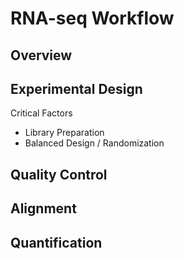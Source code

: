 # RNA-seq Workflow

## Overview

## Experimental Design
Critical Factors
* Library Preparation
* Balanced Design / Randomization

## Quality Control

## Alignment

## Quantification

